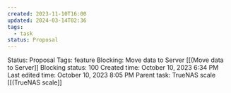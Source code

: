 ```yaml
---
created: 2023-11-10T16:00
updated: 2024-03-14T02:36
tags:
  - task
status: Proposal
---
```

Status: Proposal
Tags: feature
Blocking: Move data to Server [[(Move data to Server]]
Blocking status: 100
Created time: October 10, 2023 6:34 PM
Last edited time: October 10, 2023 8:05 PM
Parent task: TrueNAS scale [[(TrueNAS scale]]